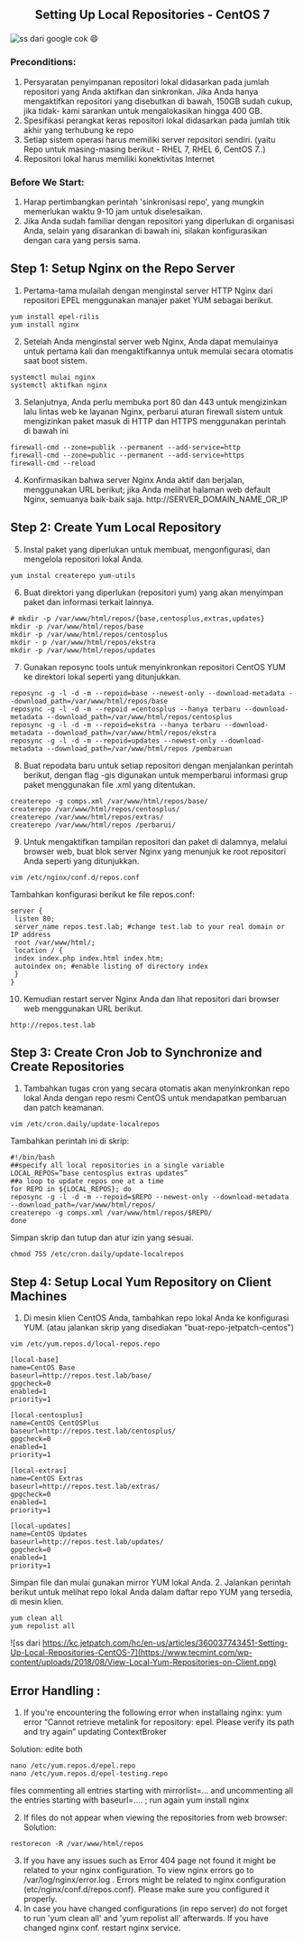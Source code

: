<h2><p align="center">Setting Up Local Repositories - CentOS 7</p></h2>

![ss dari google cok 😄](https://encrypted-tbn0.gstatic.com/images?q=tbn:ANd9GcSzeJ3nDYl8O8JD_gTJJrIZecMqprxrbPAWmw&usqp=CAU)
### Preconditions: 
1. Persyaratan penyimpanan repositori lokal didasarkan pada jumlah repositori yang Anda aktifkan dan sinkronkan. Jika Anda hanya mengaktifkan repositori yang disebutkan di bawah, 150GB sudah cukup, jika tidak- kami sarankan untuk mengalokasikan hingga 400 GB.
2. Spesifikasi perangkat keras repositori lokal didasarkan pada jumlah titik akhir yang terhubung ke repo
3. Setiap sistem operasi harus memiliki server repositori sendiri. (yaitu Repo untuk masing-masing berikut - RHEL 7, RHEL 6, CentOS 7..)
4. Repositori lokal harus memiliki konektivitas Internet
### Before We Start:
1. Harap pertimbangkan perintah 'sinkronisasi repo', yang mungkin memerlukan waktu 9-10 jam untuk diselesaikan.
2. Jika Anda sudah familiar dengan repositori yang diperlukan di organisasi Anda, selain yang disarankan di bawah ini, silakan konfigurasikan dengan cara yang persis sama.
## Step 1: Setup Nginx on the Repo Server
1. Pertama-tama mulailah dengan menginstal server HTTP Nginx dari repositori EPEL menggunakan manajer paket YUM sebagai berikut.
```
yum install epel-rilis 
yum install nginx
```
2. Setelah Anda menginstal server web Nginx, Anda dapat memulainya untuk pertama kali dan mengaktifkannya untuk memulai secara otomatis saat boot sistem.
```
systemctl mulai nginx 
systemctl aktifkan nginx
```
3. Selanjutnya, Anda perlu membuka port 80 dan 443 untuk mengizinkan lalu lintas web ke layanan Nginx, perbarui aturan firewall sistem untuk mengizinkan paket masuk di HTTP dan HTTPS menggunakan perintah di bawah ini
```
firewall-cmd --zone=publik --permanent --add-service=http 
firewall-cmd --zone=public --permanent --add-service=https 
firewall-cmd --reload
```
4. Konfirmasikan bahwa server Nginx Anda aktif dan berjalan, menggunakan URL berikut; jika Anda melihat halaman web default Nginx, semuanya baik-baik saja. http://SERVER_DOMAIN_NAME_OR_IP
## Step 2: Create Yum Local Repository
5. Instal paket yang diperlukan untuk membuat, mengonfigurasi, dan mengelola repositori lokal Anda.
```
yum instal createrepo yum-utils
```
6. Buat direktori yang diperlukan (repositori yum) yang akan menyimpan paket dan informasi terkait lainnya.
```
# mkdir -p /var/www/html/repos/{base,centosplus,extras,updates}  
mkdir -p /var/www/html/repos/base 
mkdir -p /var/www/html/repos/centosplus 
mkdir - p /var/www/html/repos/ekstra 
mkdir -p /var/www/html/repos/updates
```
7.  Gunakan reposync tools untuk menyinkronkan repositori CentOS YUM ke direktori lokal seperti yang ditunjukkan.
```
reposync -g -l -d -m --repoid=base --newest-only --download-metadata --download_path=/var/www/html/repos/base 
reposync -g -l -d -m --repoid =centosplus --hanya terbaru --download-metadata --download_path=/var/www/html/repos/centosplus 
reposync -g -l -d -m --repoid=ekstra --hanya terbaru --download-metadata --download_path=/var/www/html/repos/ekstra 
reposync -g -l -d -m --repoid=updates --newest-only --download-metadata --download_path=/var/www/html/repos /pembaruan
```
8. Buat repodata baru untuk setiap repositori dengan menjalankan perintah berikut, dengan flag -gis digunakan untuk memperbarui informasi grup paket menggunakan file .xml yang ditentukan.
```
createrepo -g comps.xml /var/www/html/repos/base/ 
createrepo /var/www/html/repos/centosplus/ 
createrepo /var/www/html/repos/extras/ 
createrepo /var/www/html/repos /perbarui/
```
9.  Untuk mengaktifkan tampilan repositori dan paket di dalamnya, melalui browser web, buat blok server Nginx yang menunjuk ke root repositori Anda seperti yang ditunjukkan.
```
vim /etc/nginx/conf.d/repos.conf
```
Tambahkan konfigurasi berikut ke file repos.conf:
```
server {
 listen 80;
 server_name repos.test.lab; #change test.lab to your real domain or IP address
 root /var/www/html/;
 location / {
 index index.php index.html index.htm;
 autoindex on; #enable listing of directory index
 }
}
```
10.  Kemudian restart server Nginx Anda dan lihat repositori dari browser web menggunakan URL berikut.
```
http://repos.test.lab
```
## Step 3: Create Cron Job to Synchronize and Create Repositories
1. Tambahkan tugas cron yang secara otomatis akan menyinkronkan repo lokal Anda dengan repo resmi CentOS untuk mendapatkan pembaruan dan patch keamanan.
```
vim /etc/cron.daily/update-localrepos
```
Tambahkan perintah ini di skrip:
```
#!/bin/bash
##specify all local repositories in a single variable
LOCAL_REPOS=”base centosplus extras updates”
##a loop to update repos one at a time
for REPO in ${LOCAL_REPOS}; do
reposync -g -l -d -m --repoid=$REPO --newest-only --download-metadata --download_path=/var/www/html/repos/
createrepo -g comps.xml /var/www/html/repos/$REPO/ 
done
```
Simpan skrip dan tutup dan atur izin yang sesuai.
```
chmod 755 /etc/cron.daily/update-localrepos
```
## Step 4: Setup Local Yum Repository on Client Machines
1. Di mesin klien CentOS Anda, tambahkan repo lokal Anda ke konfigurasi YUM. (atau jalankan skrip yang disediakan "buat-repo-jetpatch-centos")
```
vim /etc/yum.repos.d/local-repos.repo
```
```
[local-base]
name=CentOS Base
baseurl=http://repos.test.lab/base/
gpgcheck=0
enabled=1
priority=1

[local-centosplus]
name=CentOS CentOSPlus
baseurl=http://repos.test.lab/centosplus/
gpgcheck=0
enabled=1
priority=1

[local-extras]
name=CentOS Extras
baseurl=http://repos.test.lab/extras/
gpgcheck=0
enabled=1
priority=1

[local-updates]
name=CentOS Updates
baseurl=http://repos.test.lab/updates/
gpgcheck=0
enabled=1
priority=1
```
Simpan file dan mulai gunakan mirror YUM lokal Anda.
2. Jalankan perintah berikut untuk melihat repo lokal Anda dalam daftar repo YUM yang tersedia, di mesin klien.
```
yum clean all
yum repolist all
```
![ss dari https://kc.jetpatch.com/hc/en-us/articles/360037743451-Setting-Up-Local-Repositories-CentOS-7](https://www.tecmint.com/wp-content/uploads/2018/08/View-Local-Yum-Repositories-on-Client.png)
## Error Handling :
1. If you're encountering the following error when installaing nginx: yum error “Cannot retrieve metalink for repository: epel. Please verify its path and try again” updating ContextBroker

Solution:
edite both
```
nano /etc/yum.repos.d/epel.repo
nano /etc/yum.repos.d/epel-testing.repo 
```
files commenting all entries starting with mirrorlist=... and uncommenting all the entries starting with baseurl=.... ;
run again yum install nginx

2. If files do not appear when viewing the repositories from web browser:
Solution: 
```
restorecon -R /var/www/html/repos
```
3. If you have any issues such as Error 404 page not found it might be related to your nginx configuration. To view nginx errors go to /var/log/nginx/error.log . Errors might be related to nginx configuration (etc/nginx/conf.d/repos.conf). Please make sure you configured it properly. 
4. In case you have changed configurations (in repo server) do not forget to run 'yum clean all' and 'yum repolist all' afterwards. If you have changed nginx conf. restart nginx service. 
